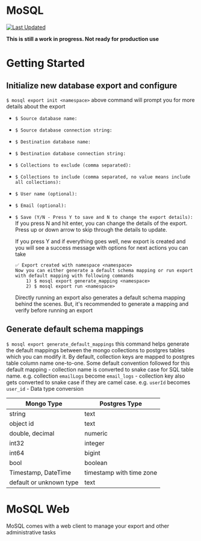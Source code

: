 # MoSQL

[![Last Updated](https://img.shields.io/github/last-commit/narup/mosql.svg)](https://github.com/narup/mosql/commits/rust-version)

**This is still a work in progress. Not ready for production use**
# Getting Started

## Initialize new database export and configure
 ``` $ mosql export init <namespace> ```
above command will prompt you for more details about the export
- `$ Source database name: `
- `$ Source database connection string: `
- `$ Destination database name: `
- `$ Destination database connection string: `
- `$ Collections to exclude (comma separated): `
- `$ Collections to include (comma separated, no value means include all collections): `
- `$ User name (optional): `
- `$ Email (optional): `
- `$ Save (Y/N - Press Y to save and N to change the export details): `
	If you press N and hit enter, you can change the details of the export. Press up or down arrow to skip through the details to update.

	If you press Y and if everything goes well, new export is created and you will see a success message with options for next actions you can take
    ```
    ✅ Export created with namespace <namespace>
    Now you can either generate a default schema mapping or run export with default mapping with following commands
	    1) $ mosql export generate_mapping <namespace>
	    2) $ mosql export run <namespace>
   ```
	Directly running an export also generates a default schema mapping behind the scenes. But, it's recommended to generate a mapping and verify before running an export

## Generate default schema mappings    
 ``` $ mosql export generate_default_mappings ```
 this command helps generate the default mappings between the mongo collections to postgres tables which you can modify it. By default, collection keys are mapped to postgres table column name one-to-one. Some default convention followed for this default mapping
			 - collection name is converted to snake case for SQL table name. e.g. collection `emailLogs` become `email_logs`
			 - collection key also gets converted to snake case if they are camel case. e.g. `userId` becomes `user_id`
			 - Data type conversion


| Mongo Type | Postgres Type |
|--|--|
| string | text |
| object id | text |
| double, decimal | numeric |
| int32 | integer |
| int64 | bigint |
| bool | boolean |
| Timestamp, DateTime | timestamp with time zone |
| default or unknown type | text |


# MoSQL Web
MoSQL comes with a web client to manage your export and other administrative tasks
